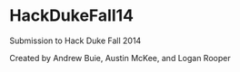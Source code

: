 HackDukeFall14
==============

Submission to Hack Duke Fall 2014

Created by Andrew Buie, Austin McKee, and Logan Rooper